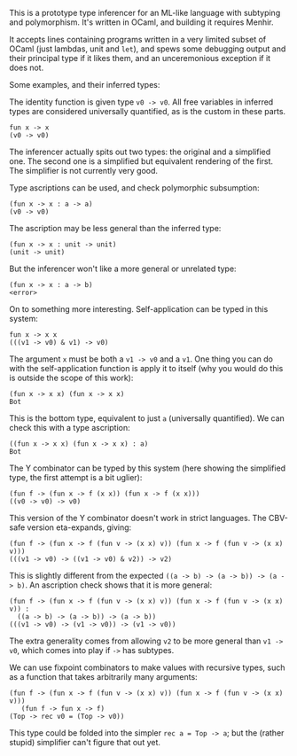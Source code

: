 This is a prototype type inferencer for an ML-like language with
subtyping and polymorphism. It's written in OCaml, and building it
requires Menhir.

It accepts lines containing programs written in a very limited subset
of OCaml (just lambdas, unit and `let`), and spews some debugging
output and their principal type if it likes them, and an unceremonious
exception if it does not.

Some examples, and their inferred types:

The identity function is given type `v0 -> v0`. All free variables in
inferred types are considered universally quantified, as is the
custom in these parts.

    fun x -> x
    (v0 -> v0)

The inferencer actually spits out two types: the original and a
simplified one. The second one is a simplified but equivalent
rendering of the first. The simplifier is not currently very good.

Type ascriptions can be used, and check polymorphic subsumption:

    (fun x -> x : a -> a)
    (v0 -> v0)

The ascription may be less general than the inferred type:

    (fun x -> x : unit -> unit)
    (unit -> unit)

But the inferencer won't like a more general or unrelated type:

    (fun x -> x : a -> b)
    <error>

On to something more interesting. Self-application can be typed in
this system:

    fun x -> x x
    (((v1 -> v0) & v1) -> v0)

The argument `x` must be both a `v1 -> v0` and a `v1`. One thing you
can do with the self-application function is apply it to itself (why
you would do this is outside the scope of this work):

    (fun x -> x x) (fun x -> x x)
    Bot

This is the bottom type, equivalent to just `a` (universally
quantified). We can check this with a type ascription:

    ((fun x -> x x) (fun x -> x x) : a)
    Bot

The Y combinator can be typed by this system (here showing the
simplified type, the first attempt is a bit uglier):

    (fun f -> (fun x -> f (x x)) (fun x -> f (x x)))
    ((v0 -> v0) -> v0)

This version of the Y combinator doesn't work in strict languages. The
CBV-safe version eta-expands, giving:

    (fun f -> (fun x -> f (fun v -> (x x) v)) (fun x -> f (fun v -> (x x) v)))
    (((v1 -> v0) -> ((v1 -> v0) & v2)) -> v2)

This is slightly different from the expected `((a -> b) -> (a -> b))
-> (a -> b)`. An ascription check shows that it is more general:

    (fun f -> (fun x -> f (fun v -> (x x) v)) (fun x -> f (fun v -> (x x) v)) :
      ((a -> b) -> (a -> b)) -> (a -> b))
    (((v1 -> v0) -> (v1 -> v0)) -> (v1 -> v0))

The extra generality comes from allowing `v2` to be more general than
`v1 -> v0`, which comes into play if `->` has subtypes.

We can use fixpoint combinators to make values with recursive types,
such as a function that takes arbitrarily many arguments:

    (fun f -> (fun x -> f (fun v -> (x x) v)) (fun x -> f (fun v -> (x x) v))) 
       (fun f -> fun x -> f)
    (Top -> rec v0 = (Top -> v0))

This type could be folded into the simpler `rec a = Top -> a`; but the
(rather stupid) simplifier can't figure that out yet.
